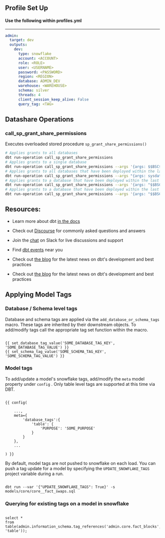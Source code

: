 ## Profile Set Up

#### Use the following within profiles.yml

----

```yml
admin:
  target: dev
  outputs:
    dev:
      type: snowflake
      account: <ACCOUNT>
      role: <ROLE>
      user: <USERNAME>
      password: <PASSWORD>
      region: <REGION>
      database: ADMIN_DEV
      warehouse: <WAREHOUSE>
      schema: silver
      threads: 4
      client_session_keep_alive: False
      query_tag: <TAG>
```

## Datashare Operations

### call_sp_grant_share_permissions

Executes overloaded stored procedure `sp_grant_share_permissions()`

```sh
# Applies grants to all databases
dbt run-operation call_sp_grant_share_permissions
# Applies grants to a single database
dbt run-operation call_sp_grant_share_permissions --args '{args: $$BSC$$}'
# Applies grants to all databases that have been deployed within the last hour
dbt run-operation call_sp_grant_share_permissions --args "{args: sysdate() - interval '1 hour'}"
# Applies grants to a database that have been deployed within the last hour with the default suffix _FLIPSIDE_AF
dbt run-operation call_sp_grant_share_permissions --args '{args: "$$BSC$$, sysdate() - interval $$1 hour$$"}'
# Applies grants to a database that have been deployed within the last hour with the suffix _SOME_CUSTOM_SUFFIX
dbt run-operation call_sp_grant_share_permissions --args '{args: "$$BSC$$, sysdate() - interval $$1 hour$$", $$_SOME_CUSTOM_SUFFIX$$}'
```

## Resources:

* Learn more about dbt [in the docs](https://docs.getdbt.com/docs/introduction)
* Check out [Discourse](https://discourse.getdbt.com/) for commonly asked questions and answers
* Join the [chat](https://community.getdbt.com/) on Slack for live discussions and support
* Find [dbt events](https://events.getdbt.com) near you
* Check out [the blog](https://blog.getdbt.com/) for the latest news on dbt's development and best practices

* Check out [the blog](https://blog.getdbt.com/) for the latest news on dbt's development and best practices

## Applying Model Tags

### Database / Schema level tags

Database and schema tags are applied via the `add_database_or_schema_tags` macro.  These tags are inherited by their downstream objects.  To add/modify tags call the appropriate tag set function within the macro.

```

{{ set_database_tag_value('SOME_DATABASE_TAG_KEY', 'SOME_DATABASE_TAG_VALUE') }}
{{ set_schema_tag_value('SOME_SCHEMA_TAG_KEY', 'SOME_SCHEMA_TAG_VALUE') }}

```

### Model tags

To add/update a model's snowflake tags, add/modify the `meta` model property under `config` .  Only table level tags are supported at this time via DBT.

```

{{ config(

    ...,
    meta={
        'database_tags':{
            'table': {
                'PURPOSE': 'SOME_PURPOSE'
            }
        }
    },
    ...

) }}

```

By default, model tags are not pushed to snowflake on each load.  You can push a tag update for a model by specifying the `UPDATE_SNOWFLAKE_TAGS` project variable during a run.

```

dbt run --var '{"UPDATE_SNOWFLAKE_TAGS": True}' -s models/core/core__fact_swaps.sql

```

### Querying for existing tags on a model in snowflake

```

select *
from table(admin.information_schema.tag_references('admin.core.fact_blocks', 'table'));
```
